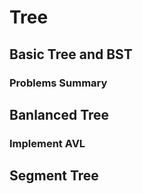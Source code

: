 # Tree
## Basic Tree and BST
### Problems Summary

## Banlanced Tree
### Implement AVL

## Segment Tree

